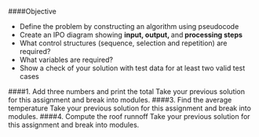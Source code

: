 
####Objective
* Define the problem by constructing an algorithm using pseudocode
* Create an IPO diagram showing <strong>input, output, </strong>and<strong> processing steps</strong>
* What control structures (sequence, selection and repetition) are required?
* What variables are required?
* Show a check of your solution with test data for at least two valid test cases

####1. Add three numbers and print the total
Take your previous solution for this assignment and break into modules.
####3. Find the average temperature
Take your previous solution for this assignment and break into modules.
####4. Compute the roof runnoff
Take your previous solution for this assignment and break into modules.
